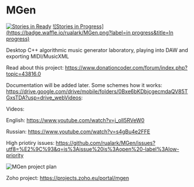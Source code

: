 # MGen
[![Stories in Ready](https://badge.waffle.io/rualark/MGen.png?label=ready&title=Ready)](http://waffle.io/rualark/MGen)
[![Stories in Progress](https://badge.waffle.io/rualark/MGen.png?label=in progress&title=In progress)](http://waffle.io/rualark/MGen)

Desktop C++ algorithmic music generator laboratory, playing into DAW and exporting MIDI/MusicXML

Read about this project: https://www.donationcoder.com/forum/index.php?topic=43816.0

Documentation will be added later. Some schemes how it works: https://drive.google.com/drive/mobile/folders/0Bxe6bKDbjcgecmdaQV85TGxsTDA?usp=drive_webVideos:

Videos:

English: https://www.youtube.com/watch?v=j_olI5RVeW0

Russian: https://www.youtube.com/watch?v=s4gBu4e2FFE

High priotiry issues: https://github.com/rualark/MGen/issues?utf8=%E2%9C%93&q=is%3Aissue%20is%3Aopen%20-label%3Alow-priority

![MGen project plan](http://i.imgur.com/7ojUmny.png "MGen project plan")

Zoho project: https://projects.zoho.eu/portal/mgen
